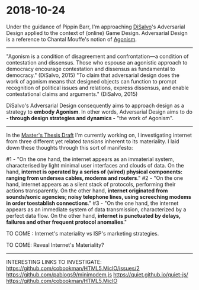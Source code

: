 # 2018-10-24

Under the guidance of Pippin Barr, I'm approaching [DiSalvo](http://carldisalvo.com/)'s Adversarial Design applied to the context of (online) Game Design. Adversarial Design is a reference to Chantal Mouffe's notion of [Agonism](https://en.wikipedia.org/wiki/Agonism).

------

"Agonism is a condition of disagreement and confrontation—a condition of contestation and dissensus. Those who espouse an agonistic approach to democracy encourage contestation and dissensus as fundamental to democracy." (DiSalvo, 2015)
"To claim that adversarial design does the work of agonism means that designed objects can function to prompt recognition of political issues and relations, express dissensus, and enable contestational claims and arguments." (DiSalvo, 2015)

DiSalvo's Adversarial Design consequently aims to approach design as a strategy to **embody Agonism**. In other words, Adversarial Design aims to do  **- through design strategies and dynamics -** "the work of Agonism".

------

In the [Master's Thesis Draft](https://docs.google.com/document/d/1Wq8xWYlTZ7X-dRnMwLcv9QUrnFLvfM-mthPl4srZJ48/edit?usp=sharing) I'm currently working on, I investigating internet from three different yet related *tensions* inherent to its materiality. I laid down these thoughts through this sort of manifesto:

#1 - "On the one hand, the internet appears as an immaterial system, characterised by light minimal user interfaces and clouds of data. On the hand, **internet is operated by a series of (wired) physical components: ranging from undersea cables, modems and routers**."
#2 - "On the one hand, internet appears as a silent stack of protocols, performing their actions transparently. On the other hand, **internet originated from sounds/sonic agencies; noisy telephone lines, using screeching modems in order toestablish connections**."
#3 - "On the one hand, the internet appears as an immediate system of data transmission, characterized by a perfect data flow. On the other hand, **internet is punctuated by delays, failures and other frequent protocol anomalies**."

TO COME : Internet's materiality vs ISP's marketing strategies.

TO COME: Reveal Internet's Materiality?

------

INTERESTING LINKS TO INVESTIGATE:
https://github.com/cobookman/HTML5.MicIO/issues/2
https://github.com/pablogs9/minimodem.js
https://quiet.github.io/quiet-js/
https://github.com/cobookman/HTML5.MicIO



